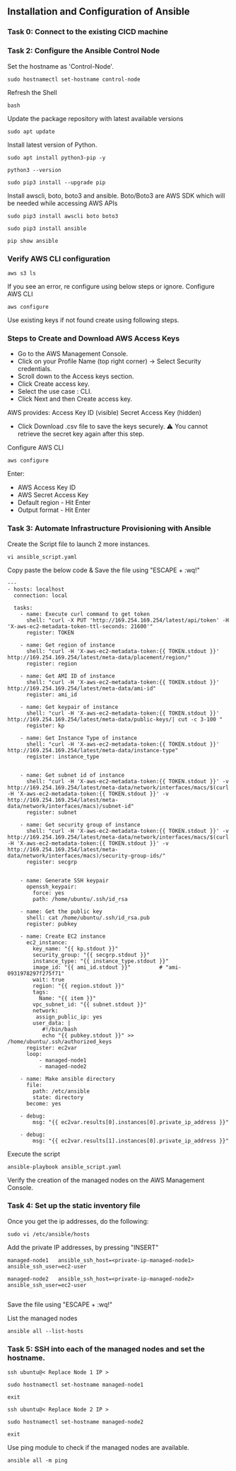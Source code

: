 ## Installation and Configuration of Ansible 

### Task 0: Connect to the existing CICD machine

### Task 2: Configure the Ansible Control Node

Set the hostname as 'Control-Node'. 
```
sudo hostnamectl set-hostname control-node
```
Refresh the Shell
```
bash
```
Update the package repository with latest available versions
```
sudo apt update
```
Install latest version of Python. 
```
sudo apt install python3-pip -y 
```
```
python3 --version
```
```
sudo pip3 install --upgrade pip
```
Install awscli, boto, boto3 and ansible. Boto/Boto3 are AWS SDK which will be needed while accessing AWS APIs
```
sudo pip3 install awscli boto boto3
```
```
sudo pip3 install ansible
```
```
pip show ansible
```
### Verify AWS CLI configuration
```
aws s3 ls
```
If you see an error, re configure using below steps or ignore.
Configure AWS CLI
```
aws configure
```
Use existing keys if not found create using following steps.
### Steps to Create and Download AWS Access Keys

* Go to the AWS Management Console.
* Click on your Profile Name (top right corner) → Select Security credentials.
* Scroll down to the Access keys section.
* Click Create access key.
* Select the use case : CLI.
* Click Next and then Create access key.

AWS provides:
Access Key ID (visible)
Secret Access Key (hidden)
* Click Download .csv file to save the keys securely.
⚠️ You cannot retrieve the secret key again after this step.

Configure AWS CLI
```
aws configure
```
Enter:
* AWS Access Key ID
* AWS Secret Access Key
* Default region - Hit Enter
* Output format - Hit Enter 

### Task 3: Automate Infrastructure Provisioning with Ansible

Create the Script file to launch 2 more instances.
```
vi ansible_script.yaml
```
Copy paste the below code & Save the file using "ESCAPE + :wq!"
```
---
- hosts: localhost
  connection: local

  tasks:
    - name: Execute curl command to get token
      shell: "curl -X PUT 'http://169.254.169.254/latest/api/token' -H 'X-aws-ec2-metadata-token-ttl-seconds: 21600'"
      register: TOKEN

    - name: Get region of instance
      shell: "curl -H 'X-aws-ec2-metadata-token:{{ TOKEN.stdout }}' http://169.254.169.254/latest/meta-data/placement/region/"
      register: region

    - name: Get AMI ID of instance
      shell: "curl -H 'X-aws-ec2-metadata-token:{{ TOKEN.stdout }}' http://169.254.169.254/latest/meta-data/ami-id"
      register: ami_id

    - name: Get keypair of instance
      shell: "curl -H 'X-aws-ec2-metadata-token:{{ TOKEN.stdout }}' http://169.254.169.254/latest/meta-data/public-keys/| cut -c 3-100 "
      register: kp

    - name: Get Instance Type of instance
      shell: "curl -H 'X-aws-ec2-metadata-token:{{ TOKEN.stdout }}' http://169.254.169.254/latest/meta-data/instance-type"
      register: instance_type


    - name: Get subnet id of instance
      shell: "curl -H 'X-aws-ec2-metadata-token:{{ TOKEN.stdout }}' -v http://169.254.169.254/latest/meta-data/network/interfaces/macs/$(curl -H 'X-aws-ec2-metadata-token:{{ TOKEN.stdout }}' -v http://169.254.169.254/latest/meta-data/network/interfaces/macs)/subnet-id"
      register: subnet

    - name: Get security group of instance
      shell: "curl -H 'X-aws-ec2-metadata-token:{{ TOKEN.stdout }}' -v http://169.254.169.254/latest/meta-data/network/interfaces/macs/$(curl -H 'X-aws-ec2-metadata-token:{{ TOKEN.stdout }}' -v http://169.254.169.254/latest/meta-data/network/interfaces/macs)/security-group-ids/"
      register: secgrp


    - name: Generate SSH keypair
      openssh_keypair:
        force: yes
        path: /home/ubuntu/.ssh/id_rsa

    - name: Get the public key
      shell: cat /home/ubuntu/.ssh/id_rsa.pub
      register: pubkey

    - name: Create EC2 instance
      ec2_instance:
        key_name: "{{ kp.stdout }}"
        security_group: "{{ secgrp.stdout }}"
        instance_type: "{{ instance_type.stdout }}"
        image_id: "{{ ami_id.stdout }}"         # "ami-0931978297f275f71"
        wait: true
        region: "{{ region.stdout }}"
        tags:
          Name: "{{ item }}"
        vpc_subnet_id: "{{ subnet.stdout }}"
        network:
         assign_public_ip: yes
        user_data: |
           #!/bin/bash
           echo "{{ pubkey.stdout }}" >> /home/ubuntu/.ssh/authorized_keys
      register: ec2var
      loop:
          - managed-node1
          - managed-node2

    - name: Make ansible directory
      file:
        path: /etc/ansible
        state: directory
      become: yes

    - debug:
        msg: "{{ ec2var.results[0].instances[0].private_ip_address }}"

    - debug:
        msg: "{{ ec2var.results[1].instances[0].private_ip_address }}"

```

Execute the script
```
ansible-playbook ansible_script.yaml
```
Verify the creation of the managed nodes on the AWS Management Console.

### Task 4: Set up the static inventory file

Once you get the ip addresses, do the following:

```
sudo vi /etc/ansible/hosts
```

Add the private IP addresses, by pressing "INSERT" 
```
managed-node1   ansible_ssh_host=<private-ip-managed-node1>  ansible_ssh_user=ec2-user

managed-node2   ansible_ssh_host=<private-ip-managed-node2>  ansible_ssh_user=ec2-user
 
```
Save the file using "ESCAPE + :wq!"

List the managed nodes
```
ansible all --list-hosts
```

### Task 5:  SSH into each of the managed nodes and set the hostname.
```
ssh ubuntu@< Replace Node 1 IP >
```
```
sudo hostnamectl set-hostname managed-node1
```
```
exit
```
```
ssh ubuntu@< Replace Node 2 IP >
```
```
sudo hostnamectl set-hostname managed-node2
```
```
exit
```

Use ping module to check if the managed nodes are available.
```
ansible all -m ping
```

